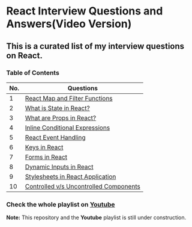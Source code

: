 # React Interview Questions and Answers(Video Version)

## This is a curated list of my interview questions on React.

### Table of Contents

| No. | Questions                                                              |
| --- | ---------------------------------------------------------------------- |
| 1   | [React Map and Filter Functions](https://youtu.be/kduA5e8ez5k)         |
| 2   | [What is State in React?](https://youtu.be/w2BpSRADZ0I)                |
| 3   | [What are Props in React?](https://youtu.be/6bv82fbumpQ)               |
| 4   | [Inline Conditional Expressions](https://youtu.be/jL9I9hUfPdg)         |
| 5   | [React Event Handling](https://youtu.be/BA8hrrGXaQs)                   |
| 6   | [Keys in React](https://youtu.be/ofnhwhjdNZI)                          |
| 7   | [Forms in React](https://youtu.be/J8dp2T5GdWY)                         |
| 8   | [Dynamic Inputs in React](https://youtu.be/VEn0aExLN5M)                |
| 9   | [Stylesheets in React Application](https://youtu.be/F--ek1wQHyY)       |
| 10  | [Controlled v/s Uncontrolled Components](https://youtu.be/7GhmY4YsX3c) |

### Check the whole playlist on [Youtube](https://www.youtube.com/playlist?list=PLWgH1O_994O8weQeHv19cqI3xJEUUFoKp)

**Note:** This repository and the **Youtube** playlist is still under construction.
